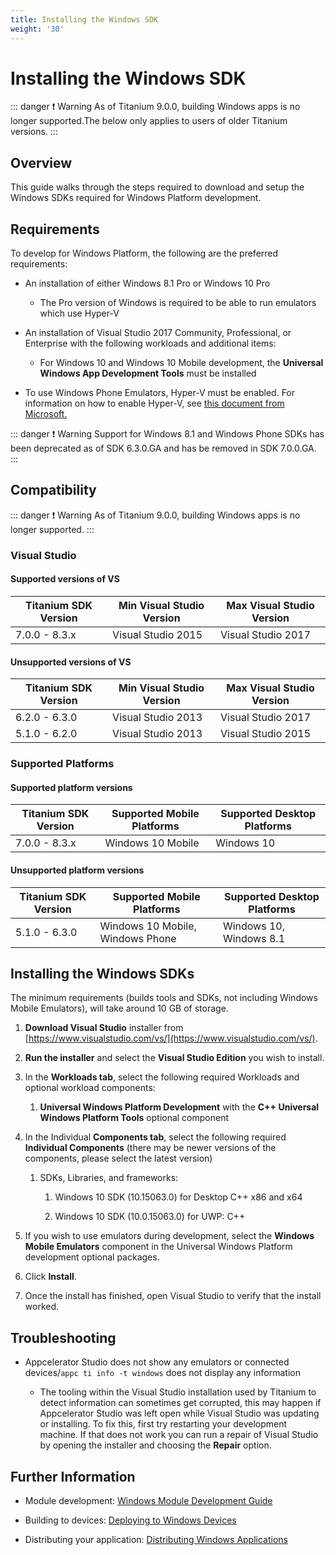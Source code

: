 ```yaml
---
title: Installing the Windows SDK
weight: '30'
---
```


# Installing the Windows SDK

::: danger ❗️ Warning
As of Titanium 9.0.0, building Windows apps is no longer supported.The below only applies to users of older Titanium versions.
:::

## Overview

This guide walks through the steps required to download and setup the Windows SDKs required for Windows Platform development.

## Requirements

To develop for Windows Platform, the following are the preferred requirements:

* An installation of either Windows 8.1 Pro or Windows 10 Pro

    * The Pro version of Windows is required to be able to run emulators which use Hyper-V

* An installation of Visual Studio 2017 Community, Professional, or Enterprise with the following workloads and additional items:

    * For Windows 10 and Windows 10 Mobile development, the **Universal Windows App Development Tools** must be installed

* To use Windows Phone Emulators, Hyper-V must be enabled. For information on how to enable Hyper-V, see [this document from Microsoft.](https://msdn.microsoft.com/library/windows/apps/xaml/jj863509.aspx)

::: danger ❗️ Warning
Support for Windows 8.1 and Windows Phone SDKs has been deprecated as of SDK 6.3.0.GA and has be removed in SDK 7.0.0.GA.
:::

## Compatibility

::: danger ❗️ Warning
As of Titanium 9.0.0, building Windows apps is no longer supported.
:::

### Visual Studio

#### Supported versions of VS

| Titanium SDK Version | Min Visual Studio Version | Max Visual Studio Version |
| --- | --- | --- |
| 7.0.0 - 8.3.x | Visual Studio 2015 | Visual Studio 2017 |

#### Unsupported versions of VS

| Titanium SDK Version | Min Visual Studio Version | Max Visual Studio Version |
| --- | --- | --- |
| 6.2.0 - 6.3.0 | Visual Studio 2013 | Visual Studio 2017 |
| 5.1.0 - 6.2.0 | Visual Studio 2013 | Visual Studio 2015 |

### Supported Platforms

#### Supported platform versions

| Titanium SDK Version | Supported Mobile Platforms | Supported Desktop Platforms |
| --- | --- | --- |
| 7.0.0 - 8.3.x | Windows 10 Mobile | Windows 10 |

#### Unsupported platform versions

| Titanium SDK Version | Supported Mobile Platforms | Supported Desktop Platforms |
| --- | --- | --- |
| 5.1.0 - 6.3.0 | Windows 10 Mobile, Windows Phone | Windows 10, Windows 8.1 |

## Installing the Windows SDKs

The minimum requirements (builds tools and SDKs, not including Windows Mobile Emulators), will take around 10 GB of storage.

1. **Download Visual Studio** installer from [https://www.visualstudio.com/vs/](https://www.visualstudio.com/vs/).

2. **Run the installer** and select the **Visual Studio Edition** you wish to install.

3. In the **Workloads tab**, select the following required Workloads and optional workload components:

    1. **Universal Windows Platform Development** with the **C++ Universal Windows Platform Tools** optional component

4. In the Individual **Components tab**, select the following required **Individual Components** (there may be newer versions of the components, please select the latest version)

    1. SDKs, Libraries, and frameworks:

        1. Windows 10 SDK (10.15063.0) for Desktop C++ x86 and x64

        2. Windows 10 SDK (10.0.15063.0) for UWP: C++

5. If you wish to use emulators during development, select the **Windows Mobile Emulators** component in the Universal Windows Platform development optional packages.

6. Click **Install**.

7. Once the install has finished, open Visual Studio to verify that the install worked.

## Troubleshooting

* Appcelerator Studio does not show any emulators or connected devices/`appc ti info -t windows` does not display any information

    * The tooling within the Visual Studio installation used by Titanium to detect information can sometimes get corrupted, this may happen if Appcelerator Studio was left open while Visual Studio was updating or installing. To fix this, first try restarting your development machine. If that does not work you can run a repair of Visual Studio by opening the installer and choosing the **Repair** option.

## Further Information

* Module development: [Windows Module Development Guide](/guide/Titanium_SDK/Titanium_SDK_How-tos/Extending_Titanium_Mobile/Windows_Module_Development_Guide/)

* Building to devices: [Deploying to Windows Devices](/guide/Titanium_SDK/Titanium_SDK_Guide/Preparing_for_Distribution/Deploying_to_Windows_Devices/)

* Distributing your application: [Distributing Windows Applications](/guide/Titanium_SDK/Titanium_SDK_Guide/Preparing_for_Distribution/Distributing_Windows_Applications/)
